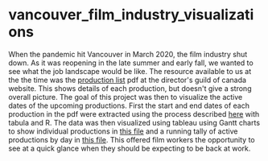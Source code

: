 # vancouver_film_industry_visualizations
When the pandemic hit Vancouver in March 2020, the film industry shut down. As it was reopening in the late summer and early fall, we wanted to see what the job landscape would be like. The resource available to us at the the time was the [production list](https://www.dgc.ca/en/british-columbia/avails-and-production-lists/production-list/) pdf at the director's guild of canada website. This shows details of each production, but doesn't give a strong overall picture. The goal of this project was then to visualize the active dates of the upcoming productions. First the start and end dates of each production in the pdf were extracted using the process described [here](https://github.com/clavell/vancouver_film_industry_visualizations/blob/main/process_description.pdf) with tabula and R. The data was then visualized using tableau using Gantt charts to show individual productions in [this file](https://github.com/clavell/vancouver_film_industry_visualizations/blob/main/Individual%20film%20job%20schedules.twbx) and a running tally of active productions by day in [this file](https://github.com/clavell/vancouver_film_industry_visualizations/blob/main/count%20of%20active%20film%20productions20200906.twbx). This offered film workers the opportunity to see at a quick glance when they should be expecting to be back at work.